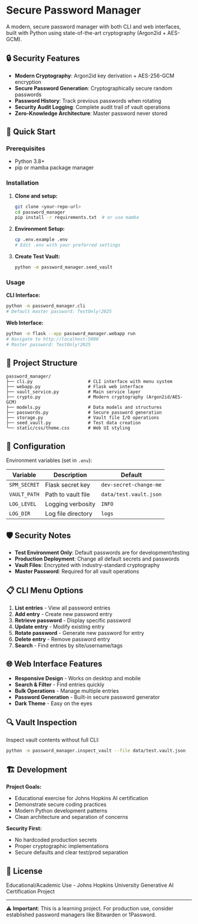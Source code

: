 # Secure Password Manager

A modern, secure password manager with both CLI and web interfaces, built with Python using state-of-the-art cryptography (Argon2id + AES-GCM).

## 🔒 Security Features

- **Modern Cryptography**: Argon2id key derivation + AES-256-GCM encryption
- **Secure Password Generation**: Cryptographically secure random passwords
- **Password History**: Track previous passwords when rotating
- **Security Audit Logging**: Complete audit trail of vault operations
- **Zero-Knowledge Architecture**: Master password never stored

## 🚀 Quick Start

### Prerequisites

- Python 3.8+
- pip or mamba package manager

### Installation

1. **Clone and setup:**
   ```bash
   git clone <your-repo-url>
   cd password_manager
   pip install -r requirements.txt  # or use mamba
   ```

2. **Environment Setup:**
   ```bash
   cp .env.example .env
   # Edit .env with your preferred settings
   ```

3. **Create Test Vault:**
   ```bash
   python -m password_manager.seed_vault
   ```

### Usage

**CLI Interface:**
```bash
python -m password_manager.cli
# Default master password: TestOnly!2025
```

**Web Interface:**
```bash
python -m flask --app password_manager.webapp run
# Navigate to http://localhost:5000
# Master password: TestOnly!2025
```

## 📁 Project Structure

```
password_manager/
├── cli.py                     # CLI interface with menu system
├── webapp.py                  # Flask web interface
├── vault_service.py           # Main service layer
├── crypto.py                  # Modern cryptography (Argon2id/AES-GCM)
├── models.py                  # Data models and structures
├── passwords.py               # Secure password generation
├── storage.py                 # Vault file I/O operations
├── seed_vault.py              # Test data creation
└── static/css/theme.css       # Web UI styling
```

## 🔧 Configuration

Environment variables (set in `.env`):

| Variable | Description | Default |
|----------|-------------|---------|
| `SPM_SECRET` | Flask secret key | `dev-secret-change-me` |
| `VAULT_PATH` | Path to vault file | `data/test.vault.json` |
| `LOG_LEVEL` | Logging verbosity | `INFO` |
| `LOG_DIR` | Log file directory | `logs` |

## 🛡️ Security Notes

- **Test Environment Only**: Default passwords are for development/testing
- **Production Deployment**: Change all default secrets and passwords
- **Vault Files**: Encrypted with industry-standard cryptography
- **Master Password**: Required for all vault operations

## 📋 CLI Menu Options

1. **List entries** - View all password entries
2. **Add entry** - Create new password entry
3. **Retrieve password** - Display specific password
4. **Update entry** - Modify existing entry
5. **Rotate password** - Generate new password for entry
6. **Delete entry** - Remove password entry
7. **Search** - Find entries by site/username/tags

## 🌐 Web Interface Features

- **Responsive Design** - Works on desktop and mobile
- **Search & Filter** - Find entries quickly
- **Bulk Operations** - Manage multiple entries
- **Password Generation** - Built-in secure password generator
- **Dark Theme** - Easy on the eyes

## 🔍 Vault Inspection

Inspect vault contents without full CLI:
```bash
python -m password_manager.inspect_vault --file data/test.vault.json
```

## 🏗️ Development

**Project Goals:**
- Educational exercise for Johns Hopkins AI certification
- Demonstrate secure coding practices
- Modern Python development patterns
- Clean architecture and separation of concerns

**Security First:**
- No hardcoded production secrets
- Proper cryptographic implementations
- Secure defaults and clear test/prod separation

## 📄 License

Educational/Academic Use - Johns Hopkins University Generative AI Certification Project

---

⚠️ **Important**: This is a learning project. For production use, consider established password managers like Bitwarden or 1Password.
